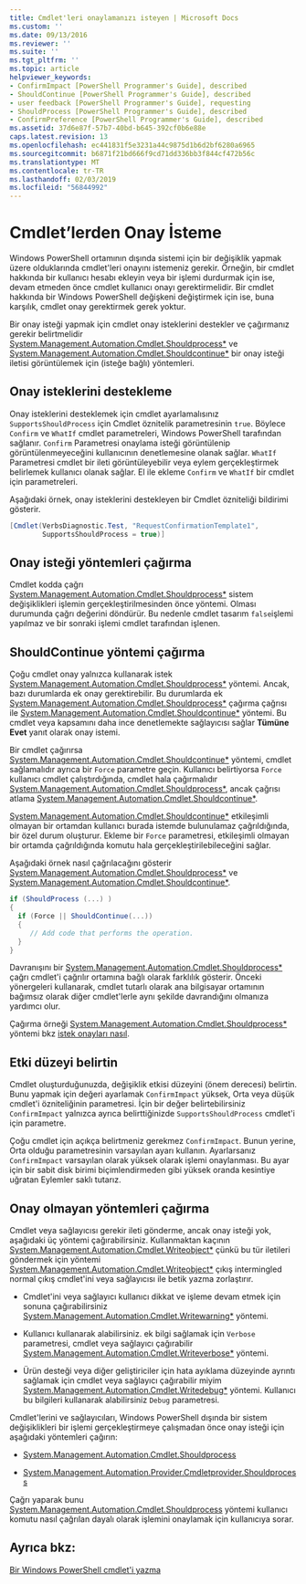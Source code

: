 ```yaml
---
title: Cmdlet'leri onaylamanızı isteyen | Microsoft Docs
ms.custom: ''
ms.date: 09/13/2016
ms.reviewer: ''
ms.suite: ''
ms.tgt_pltfrm: ''
ms.topic: article
helpviewer_keywords:
- ConfirmImpact [PowerShell Programmer's Guide], described
- ShouldContinue [PowerShell Programmer's Guide], described
- user feedback [PowerShell Programmer's Guide], requesting
- ShouldProcess [PowerShell Programmer's Guide], described
- ConfirmPreference [PowerShell Programmer's Guide], described
ms.assetid: 37d6e87f-57b7-40bd-b645-392cf0b6e88e
caps.latest.revision: 13
ms.openlocfilehash: ec441831f5e3231a44c9875d1b6d2bf6280a6965
ms.sourcegitcommit: b6871f21bd666f9cd71dd336bb3f844cf472b56c
ms.translationtype: MT
ms.contentlocale: tr-TR
ms.lasthandoff: 02/03/2019
ms.locfileid: "56844992"
---
```

# <a name="requesting-confirmation-from-cmdlets"></a>Cmdlet’lerden Onay İsteme

Windows PowerShell ortamının dışında sistemi için bir değişiklik yapmak üzere olduklarında cmdlet'leri onayını istemeniz gerekir. Örneğin, bir cmdlet hakkında bir kullanıcı hesabı ekleyin veya bir işlemi durdurmak için ise, devam etmeden önce cmdlet kullanıcı onayı gerektirmelidir. Bir cmdlet hakkında bir Windows PowerShell değişkeni değiştirmek için ise, buna karşılık, cmdlet onay gerektirmek gerek yoktur.

Bir onay isteği yapmak için cmdlet onay isteklerini destekler ve çağırmanız gerekir belirtmelidir [System.Management.Automation.Cmdlet.Shouldprocess*](/dotnet/api/System.Management.Automation.Cmdlet.ShouldProcess) ve [ System.Management.Automation.Cmdlet.Shouldcontinue*](/dotnet/api/System.Management.Automation.Cmdlet.ShouldContinue) bir onay isteği iletisi görüntülemek için (isteğe bağlı) yöntemleri.

## <a name="supporting-confirmation-requests"></a>Onay isteklerini destekleme

Onay isteklerini desteklemek için cmdlet ayarlamalısınız `SupportsShouldProcess` için Cmdlet öznitelik parametresinin `true`. Böylece `Confirm` ve `WhatIf` cmdlet parametreleri, Windows PowerShell tarafından sağlanır. `Confirm` Parametresi onaylama isteği görüntülenip görüntülenmeyeceğini kullanıcının denetlemesine olanak sağlar. `WhatIf` Parametresi cmdlet bir ileti görüntüleyebilir veya eylem gerçekleştirmek belirlemek kullanıcı olanak sağlar. El ile ekleme `Confirm` ve `WhatIf` bir cmdlet için parametreleri.

Aşağıdaki örnek, onay isteklerini destekleyen bir Cmdlet özniteliği bildirimi gösterir.

```csharp
[Cmdlet(VerbsDiagnostic.Test, "RequestConfirmationTemplate1",
        SupportsShouldProcess = true)]
```

## <a name="calling-the-confirmation-request-methods"></a>Onay isteği yöntemleri çağırma

Cmdlet kodda çağrı [System.Management.Automation.Cmdlet.Shouldprocess*](/dotnet/api/System.Management.Automation.Cmdlet.ShouldProcess) sistem değişiklikleri işlemin gerçekleştirilmesinden önce yöntemi. Olması durumunda çağrı değerini döndürür. Bu nedenle cmdlet tasarım `false`işlemi yapılmaz ve bir sonraki işlemi cmdlet tarafından işlenen.

## <a name="calling-the-shouldcontinue-method"></a>ShouldContinue yöntemi çağırma

Çoğu cmdlet onay yalnızca kullanarak istek [System.Management.Automation.Cmdlet.Shouldprocess*](/dotnet/api/System.Management.Automation.Cmdlet.ShouldProcess) yöntemi. Ancak, bazı durumlarda ek onay gerektirebilir. Bu durumlarda ek [System.Management.Automation.Cmdlet.Shouldprocess*](/dotnet/api/System.Management.Automation.Cmdlet.ShouldProcess) çağırma çağrısı ile [System.Management.Automation.Cmdlet.Shouldcontinue*](/dotnet/api/System.Management.Automation.Cmdlet.ShouldContinue) yöntemi. Bu cmdlet veya kapsamını daha ince denetlemekte sağlayıcısı sağlar **Tümüne Evet** yanıt olarak onay istemi.

Bir cmdlet çağırırsa [System.Management.Automation.Cmdlet.Shouldcontinue*](/dotnet/api/System.Management.Automation.Cmdlet.ShouldContinue) yöntemi, cmdlet sağlamalıdır ayrıca bir `Force` parametre geçin. Kullanıcı belirtiyorsa `Force` kullanıcı cmdlet çalıştırdığında, cmdlet hala çağırmalıdır [System.Management.Automation.Cmdlet.Shouldprocess*](/dotnet/api/System.Management.Automation.Cmdlet.ShouldProcess), ancak çağrısı atlama [ System.Management.Automation.Cmdlet.Shouldcontinue*](/dotnet/api/System.Management.Automation.Cmdlet.ShouldContinue).

[System.Management.Automation.Cmdlet.Shouldcontinue*](/dotnet/api/System.Management.Automation.Cmdlet.ShouldContinue) etkileşimli olmayan bir ortamdan kullanıcı burada istemde bulunulamaz çağrıldığında, bir özel durum oluşturur. Ekleme bir `Force` parametresi, etkileşimli olmayan bir ortamda çağrıldığında komutu hala gerçekleştirilebileceğini sağlar.

Aşağıdaki örnek nasıl çağrılacağını gösterir [System.Management.Automation.Cmdlet.Shouldprocess*](/dotnet/api/System.Management.Automation.Cmdlet.ShouldProcess) ve [System.Management.Automation.Cmdlet.Shouldcontinue*](/dotnet/api/System.Management.Automation.Cmdlet.ShouldContinue).

```csharp
if (ShouldProcess (...) )
{
  if (Force || ShouldContinue(...))
  {
     // Add code that performs the operation.
  }
}
```

Davranışını bir [System.Management.Automation.Cmdlet.Shouldprocess*](/dotnet/api/System.Management.Automation.Cmdlet.ShouldProcess) çağrı cmdlet'i çağrılır ortamına bağlı olarak farklılık gösterir. Önceki yönergeleri kullanarak, cmdlet tutarlı olarak ana bilgisayar ortamının bağımsız olarak diğer cmdlet'lerle aynı şekilde davrandığını olmanıza yardımcı olur.

Çağırma örneği [System.Management.Automation.Cmdlet.Shouldprocess*](/dotnet/api/System.Management.Automation.Cmdlet.ShouldProcess) yöntemi bkz [istek onayları nasıl](./how-to-request-confirmations.md).

## <a name="specify-the-impact-level"></a>Etki düzeyi belirtin

Cmdlet oluşturduğunuzda, değişiklik etkisi düzeyini (önem derecesi) belirtin. Bunu yapmak için değeri ayarlamak `ConfirmImpact` yüksek, Orta veya düşük cmdlet'i özniteliğinin parametresi. İçin bir değer belirtebilirsiniz `ConfirmImpact` yalnızca ayrıca belirttiğinizde `SupportsShouldProcess` cmdlet'i için parametre.

Çoğu cmdlet için açıkça belirtmeniz gerekmez `ConfirmImpact`.  Bunun yerine, Orta olduğu parametresinin varsayılan ayarı kullanın. Ayarlarsanız `ConfirmImpact` varsayılan olarak yüksek olarak işlemi onaylanması. Bu ayar için bir sabit disk birimi biçimlendirmeden gibi yüksek oranda kesintiye uğratan Eylemler saklı tutarız.

## <a name="calling-non-confirmation-methods"></a>Onay olmayan yöntemleri çağırma

Cmdlet veya sağlayıcısı gerekir ileti gönderme, ancak onay isteği yok, aşağıdaki üç yöntemi çağırabilirsiniz. Kullanmaktan kaçının [System.Management.Automation.Cmdlet.Writeobject*](/dotnet/api/System.Management.Automation.Cmdlet.WriteObject) çünkü bu tür iletileri göndermek için yöntemi [System.Management.Automation.Cmdlet.Writeobject*](/dotnet/api/System.Management.Automation.Cmdlet.WriteObject) çıkış intermingled normal çıkış cmdlet'ini veya sağlayıcısı ile betik yazma zorlaştırır.

- Cmdlet'ini veya sağlayıcı kullanıcı dikkat ve işleme devam etmek için sonuna çağırabilirsiniz [System.Management.Automation.Cmdlet.Writewarning*](/dotnet/api/System.Management.Automation.Cmdlet.WriteWarning) yöntemi.

- Kullanıcı kullanarak alabilirsiniz. ek bilgi sağlamak için `Verbose` parametresi, cmdlet veya sağlayıcı çağırabilir [System.Management.Automation.Cmdlet.Writeverbose*](/dotnet/api/System.Management.Automation.Cmdlet.WriteVerbose) yöntemi.

- Ürün desteği veya diğer geliştiriciler için hata ayıklama düzeyinde ayrıntı sağlamak için cmdlet veya sağlayıcı çağırabilir miyim [System.Management.Automation.Cmdlet.Writedebug*](/dotnet/api/System.Management.Automation.Cmdlet.WriteDebug) yöntemi. Kullanıcı bu bilgileri kullanarak alabilirsiniz `Debug` parametresi.

Cmdlet'lerini ve sağlayıcıları, Windows PowerShell dışında bir sistem değişiklikleri bir işlemi gerçekleştirmeye çalışmadan önce onay isteği için aşağıdaki yöntemleri çağırın:

- [System.Management.Automation.Cmdlet.Shouldprocess](/dotnet/api/System.Management.Automation.Cmdlet.ShouldProcess)

- [System.Management.Automation.Provider.Cmdletprovider.Shouldprocess](/dotnet/api/System.Management.Automation.Provider.CmdletProvider.ShouldProcess)

Çağrı yaparak bunu [System.Management.Automation.Cmdlet.Shouldprocess](/dotnet/api/System.Management.Automation.Cmdlet.ShouldProcess) yöntemi kullanıcı komutu nasıl çağrılan dayalı olarak işlemini onaylamak için kullanıcıya sorar.

## <a name="see-also"></a>Ayrıca bkz:

[Bir Windows PowerShell cmdlet'i yazma](./writing-a-windows-powershell-cmdlet.md)
